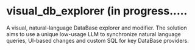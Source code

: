 # visual_db_explorer (in progress.....
A visual, natural-language DataBase explorer and modifier. The solution aims to use a unique low-usage LLM to synchronize natural language queries, UI-based changes and custom SQL for key DataBase providers. 
